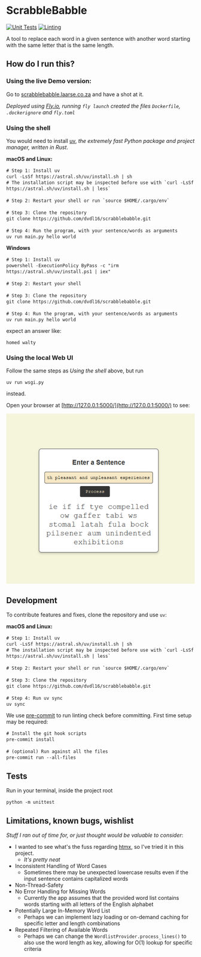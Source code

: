 # ScrabbleBabble

[![Unit Tests](https://github.com/dvdl16/scrabblebabble/actions/workflows/python-unittest.yml/badge.svg)](https://github.com/dvdl16/scrabblebabble/actions/workflows/python-unittest.yml)
[![Linting](https://github.com/dvdl16/scrabblebabble/actions/workflows/linters.yml/badge.svg)](https://github.com/dvdl16/scrabblebabble/actions/workflows/linters.yml)

A tool to replace each word in a given sentence with another word starting with the same letter that is the same length.

## How do I run this?

### Using the live Demo version:

Go to [scrabblebabble.laarse.co.za](https://scrabblebabble.laarse.co.za) and have a shot at it.

*Deployed using [Fly.io](https://fly.io/), running `fly launch` created the files `Dockerfile`, `.dockerignore` and `fly.toml`*

### Using the shell

You would need to install [uv](https://docs.astral.sh/uv/), *the extremely fast Python package and project manager, written in Rust*.

**macOS and Linux:**
```shell
# Step 1: Install uv
curl -LsSf https://astral.sh/uv/install.sh | sh 
# The installation script may be inspected before use with `curl -LsSf https://astral.sh/uv/install.sh | less`

# Step 2: Restart your shell or run `source $HOME/.cargo/env`

# Step 3: Clone the repository
git clone https://github.com/dvdl16/scrabblebabble.git

# Step 4: Run the program, with your sentence/words as arguments
uv run main.py hello world
```

**Windows**
```shell
# Step 1: Install uv
powershell -ExecutionPolicy ByPass -c "irm https://astral.sh/uv/install.ps1 | iex"

# Step 2: Restart your shell

# Step 3: Clone the repository
git clone https://github.com/dvdl16/scrabblebabble.git

# Step 4: Run the program, with your sentence/words as arguments
uv run main.py hello world
```

expect an answer like:
```shell
homed walty
```

### Using the local Web UI

Follow the same steps as *Using the shell* above, but run 
```shell
uv run wsgi.py
```
instead.

Open your browser at [http://127.0.0.1:5000/](http://127.0.0.1:5000/) to see:

![web ui screenshot](docs/image.png)

## Development

To contribute features and fixes, clone the repository and use `uv`:

**macOS and Linux:**
```shell
# Step 1: Install uv
curl -LsSf https://astral.sh/uv/install.sh | sh 
# The installation script may be inspected before use with `curl -LsSf https://astral.sh/uv/install.sh | less`

# Step 2: Restart your shell or run `source $HOME/.cargo/env`

# Step 3: Clone the repository
git clone https://github.com/dvdl16/scrabblebabble.git

# Step 4: Run uv sync
uv sync
```


We use [pre-commit](/home/dirk/Projects/Other/scrabblebabble/README.md) to run linting check before committing. First time setup may be required:

```shell
# Install the git hook scripts
pre-commit install

# (optional) Run against all the files
pre-commit run --all-files
```

## Tests

Run in your terminal, inside the project root
```shell
python -m unittest 
```

## Limitations, known bugs, wishlist

*Stuff I ran out of time for, or just thought would be valuable to consider*:

- I wanted to see what's the fuss regarding [htmx](https://htmx.org/), so I've tried it in this project. 
  - *It's pretty neat*
- Inconsistent Handling of Word Cases
    - Sometimes there may be unexpected lowercase results even if the input sentence contains capitalized words
- Non-Thread-Safety
- No Error Handling for Missing Words
  - Currently the app assumes that the provided word list contains words starting with all letters of the English alphabet
- Potentially Large In-Memory Word List
  - Perhaps we can implement lazy loading or on-demand caching for specific letter and length combinations
- Repeated Filtering of Available Words
  - Perhaps we can change the `WordlistProvider.process_lines()` to also use the word length as key, allowing for O(1) lookup for specific criteria
